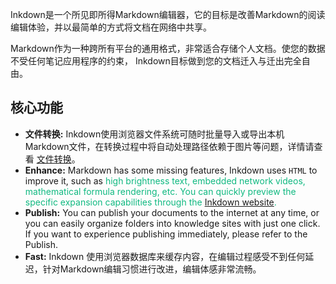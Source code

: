 Inkdown是一个所见即所得Markdown编辑器，它的目标是改善Markdown的阅读编辑体验，并以最简单的方式将文档在网络中共享。

Markdown作为一种跨所有平台的通用格式，非常适合存储个人文档。使您的数据不受任何笔记应用程序的约束， Inkdown目标做到您的文档迁入与迁出完全自由。

## 核心功能

- **文件转换:** Inkdown使用浏览器文件系统可随时批量导入或导出本机Markdown文件，在转换过程中将自动处理路径依赖于图片等问题，详情请查看 [文件转换](%E6%96%87%E4%BB%B6%E8%BD%AC%E6%8D%A2.md)。
- **Enhance:** Markdown has some missing features, Inkdown uses `HTML` to improve it, such as <span style="color:rgba(16,185,129,1)">high brightness text</span></span><span style="color:rgba(16,185,129,1)">, embedded </span><span style="color:rgba(16,185,129,1)">network videos</span></span><span style="color:rgba(16,185,129,1)">, mathematical </span><span style="color:rgba(16,185,129,1)">formula</span></span><span style="color:rgba(16,185,129,1)"> rendering, etc. You can quickly preview the specific expansion capabilities through the </span>[Inkdown website](https://www.inkdown.me#markdown)<span style="color:rgba(16,185,129,1)">.</span>
- **Publish:** You can publish your documents to the internet at any time, or you can easily organize folders into knowledge sites with just one click. If you want to experience publishing immediately, please refer to the Publish.
- **Fast:** Inkdown 使用浏览器数据库来缓存内容，在编辑过程感受不到任何延迟，针对Markdown编辑习惯进行改进，编辑体感非常流畅。
